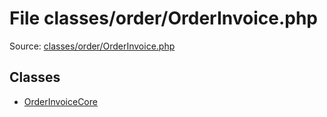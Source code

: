 File classes/order/OrderInvoice.php
=========
Source: [classes/order/OrderInvoice.php](https://github.com/PrestaShop/PrestaShop/blob/1.6.1.1/classes/order/OrderInvoice.php)


Classes
-------

* [OrderInvoiceCore](class.OrderInvoiceCore.md)


